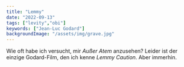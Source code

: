```yaml
---
title: "Lemmy"
date: "2022-09-13"
tags: ["levity","obi"]
keywords: ["Jean-Luc Godard"]
backgroundImage: "/assets/img/grave.jpg"
---
```

Wie oft habe ich versucht, mir *Außer Atem* anzusehen? Leider ist der einzige Godard-Film, den ich kenne *Lemmy Caution*. Aber immerhin.